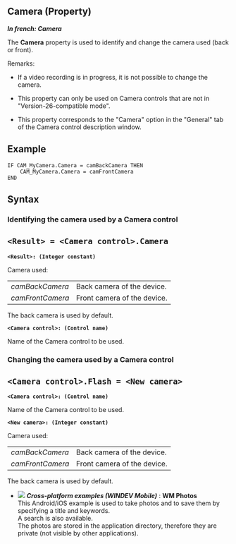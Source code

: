 
## Camera (Property)

***In french: Camera***
	



<a name="XUse"></a>
<a name="Use"></a>
<a name="description"></a>
The **Camera** property is used to identify and change the camera used (back or front). 

Remarks: 

- If a video recording is in progress, it is not possible to change the camera. 

- This property can only be used on Camera controls that are not in "Version-26-compatible mode". 

- This property corresponds to the "Camera" option in the "General" tab of the Camera control description window. 



<a name="Example1"></a>
<a name="sample_code"></a>

## Example


```wl
IF CAM_MyCamera.Camera = camBackCamera THEN
	CAM_MyCamera.Camera = camFrontCamera
END
```

<a name="XSYNTAX"></a>

## Syntax
<a name="SYNTAX1"></a>

### Identifying the camera used by a Camera control

`<Result> = <Camera control>.Camera`
---

**`<Result>: (Integer constant)`**

Camera used: 


|   |   |
| --- | --- |
| *camBackCamera* | Back camera of the device.   |
| *camFrontCamera* | Front camera of the device. |


 The back camera is used by default. 

**`<Camera control>: (Control name)`**

Name of the Camera control to be used.


<a name="SYNTAX2"></a>

### Changing the camera used by a Camera control

`<Camera control>.Flash = <New camera>`
---

**`<Camera control>: (Control name)`**

Name of the Camera control to be used.

**`<New camera>: (Integer constant)`**

Camera used: 


|   |   |
| --- | --- |
| *camBackCamera* | Back camera of the device.   |
| *camFrontCamera* | Front camera of the device. |


 The back camera is used by default. 




- ![](https://doc.pcsoft.fr/en-US/images/image.awp?langid=3&name=WMPhotos.gif) ***Cross-platform examples (WINDEV Mobile)*** : **WM Photos** <br>This Android/iOS example is used to take photos and to save them by specifying a title and keywords.<br>A search is also available.<br>The photos are stored in the application directory, therefore they are private (not visible by other applications).


